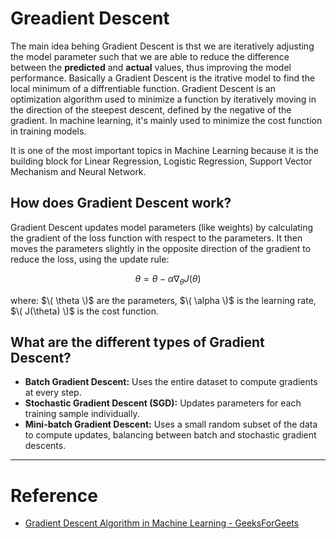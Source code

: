 # Greadient Descent

The main idea behing Gradient Descent is thst we are iteratively adjusting the model parameter such that we are able to reduce the difference between the **predicted** and **actual** values, thus improving the model performance. Basically a Gradient Descent is the itrative model to find the local minimum of a diffrentiable function. Gradient Descent is an optimization algorithm used to minimize a function by iteratively moving in the direction of the steepest descent, defined by the negative of the gradient. In machine learning, it's mainly used to minimize the cost function in training models.

It is one of the most important topics in Machine Learning because it is the building block for Linear Regression, Logistic Regression, Support Vector Mechanism and Neural Network.

## How does Gradient Descent work?
Gradient Descent updates model parameters (like weights) by calculating the gradient of the loss function with respect to the parameters. It then moves the parameters slightly in the opposite direction of the gradient to reduce the loss, using the update rule:

$$
\theta = \theta - \alpha \nabla_\theta J(\theta)
$$

where: $\( \theta \)$ are the parameters, $\( \alpha \)$ is the learning rate, $\( J(\theta) \)$ is the cost function.

## What are the different types of Gradient Descent?
- **Batch Gradient Descent:** Uses the entire dataset to compute gradients at every step.
- **Stochastic Gradient Descent (SGD):** Updates parameters for each training sample individually.
- **Mini-batch Gradient Descent:** Uses a small random subset of the data to compute updates, balancing between batch and stochastic gradient descents.
---

# Reference
- [Gradient Descent Algorithm in Machine Learning - GeeksForGeets](https://www.geeksforgeeks.org/gradient-descent-algorithm-and-its-variants/)
